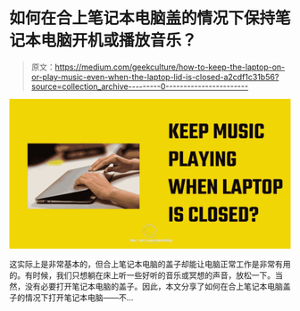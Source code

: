 # 如何在合上笔记本电脑盖的情况下保持笔记本电脑开机或播放音乐？

> 原文：<https://medium.com/geekculture/how-to-keep-the-laptop-on-or-play-music-even-when-the-laptop-lid-is-closed-a2cdf1c31b56?source=collection_archive---------0----------------------->

![](img/e8af4fcb7f4332a6926937bf68ff88dd.png)

这实际上是非常基本的，但合上笔记本电脑的盖子却能让电脑正常工作是非常有用的。有时候，我们只想躺在床上听一些好听的音乐或冥想的声音，放松一下。当然，没有必要打开笔记本电脑的盖子。因此，本文分享了如何在合上笔记本电脑盖子的情况下打开笔记本电脑——不…